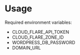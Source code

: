 # Usage
Required environment variables:
- CLOUD_FLARE_API_TOKEN
- CLOUD_FLARE_ZONE_ID
- WORDPRESS_DB_PASSWORD
- DOMAIN_URL
